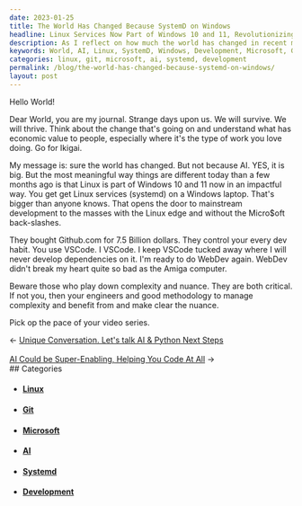 ```yaml
---
date: 2023-01-25
title: The World Has Changed Because SystemD on Windows
headline: Linux Services Now Part of Windows 10 and 11, Revolutionizing Mainstream Development
description: As I reflect on how much the world has changed in recent months, I'm struck by the impact of AI and the integration of Linux services (systemd) into Windows 10 and 11. This opens up a world of possibilities for mainstream development, without relying on Microsoft back-slashes. Microsoft's purchase of Github for 7.5 billion dollars has also had a major effect on development habits. I urge readers to click through to learn more about the implications of these changes.
keywords: World, AI, Linux, SystemD, Windows, Development, Microsoft, Github, 7.5 Billion Dollars, Reflecting, Mainstream, Edge
categories: linux, git, microsoft, ai, systemd, development
permalink: /blog/the-world-has-changed-because-systemd-on-windows/
layout: post
---
```



Hello World!

Dear World, you are my journal. Strange days upon us. We will survive. We will
thrive. Think about the change that's going on and understand what has economic
value to people, especially where it's the type of work you love doing. Go for
Ikigai.

My message is: sure the world has changed. But not because AI. YES, it is big.
But the most meaningful way things are different today than a few months ago is
that Linux is part of Windows 10 and 11 now in an impactful way. You get get
Linux services (systemd) on a Windows laptop. That's bigger than anyone knows.
That opens the door to mainstream development to the masses with the Linux edge
and without the Micro$oft back-slashes.

They bought Github.com for 7.5 Billion dollars. They control your every dev
habit. You use VSCode. I VSCode. I keep VSCode tucked away where I will never
develop dependencies on it. I'm ready to do WebDev again. WebDev didn't break
my heart quite so bad as the Amiga computer.

Beware those who play down complexity and nuance. They are both critical. If
not you, then your engineers and good methodology to manage complexity and
benefit from and make clear the nuance.

Pick op the pace of your video series.


<div class="arrow-links"><div class="post-nav-prev"><span class="arrow">&larr;&nbsp;</span><a href="/blog/unique-conversation-let-s-talk-ai-python-next-steps/">Unique Conversation. Let's talk AI & Python Next Steps</a></div> &nbsp; <div class="post-nav-next"><a href="/blog/ai-could-be-super-enabling-helping-you-code-at-all/">AI Could be Super-Enabling, Helping You Code At All</a><span class="arrow">&nbsp;&rarr;</span></div></div>
## Categories

<ul>
<li><h4><a href='/linux/'>Linux</a></h4></li>
<li><h4><a href='/git/'>Git</a></h4></li>
<li><h4><a href='/microsoft/'>Microsoft</a></h4></li>
<li><h4><a href='/ai/'>AI</a></h4></li>
<li><h4><a href='/systemd/'>Systemd</a></h4></li>
<li><h4><a href='/development/'>Development</a></h4></li></ul>